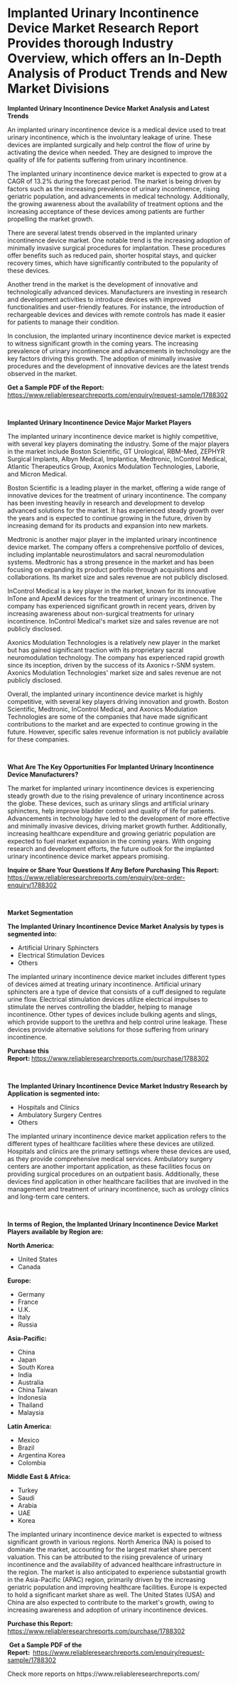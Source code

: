 <p><h1>Implanted Urinary Incontinence Device Market Research Report Provides thorough Industry Overview, which offers an In-Depth Analysis of Product Trends and New Market Divisions</h1></p><p><strong>Implanted Urinary Incontinence Device Market Analysis and Latest Trends</strong></p>
<p><p>An implanted urinary incontinence device is a medical device used to treat urinary incontinence, which is the involuntary leakage of urine. These devices are implanted surgically and help control the flow of urine by activating the device when needed. They are designed to improve the quality of life for patients suffering from urinary incontinence.</p><p>The implanted urinary incontinence device market is expected to grow at a CAGR of 13.2% during the forecast period. The market is being driven by factors such as the increasing prevalence of urinary incontinence, rising geriatric population, and advancements in medical technology. Additionally, the growing awareness about the availability of treatment options and the increasing acceptance of these devices among patients are further propelling the market growth.</p><p>There are several latest trends observed in the implanted urinary incontinence device market. One notable trend is the increasing adoption of minimally invasive surgical procedures for implantation. These procedures offer benefits such as reduced pain, shorter hospital stays, and quicker recovery times, which have significantly contributed to the popularity of these devices.</p><p>Another trend in the market is the development of innovative and technologically advanced devices. Manufacturers are investing in research and development activities to introduce devices with improved functionalities and user-friendly features. For instance, the introduction of rechargeable devices and devices with remote controls has made it easier for patients to manage their condition.</p><p>In conclusion, the implanted urinary incontinence device market is expected to witness significant growth in the coming years. The increasing prevalence of urinary incontinence and advancements in technology are the key factors driving this growth. The adoption of minimally invasive procedures and the development of innovative devices are the latest trends observed in the market.</p></p>
<p><strong>Get a Sample PDF of the Report:&nbsp;</strong> <a href="https://www.reliableresearchreports.com/enquiry/request-sample/1788302">https://www.reliableresearchreports.com/enquiry/request-sample/1788302</a></p>
<p>&nbsp;</p>
<p><strong>Implanted Urinary Incontinence Device Major Market Players</strong></p>
<p><p>The implanted urinary incontinence device market is highly competitive, with several key players dominating the industry. Some of the major players in the market include Boston Scientific, GT Urological, RBM-Med, ZEPHYR Surgical Implants, Albyn Medical, Implantica, Medtronic, InControl Medical, Atlantic Therapeutics Group, Axonics Modulation Technologies, Laborie, and Micron Medical.</p><p>Boston Scientific is a leading player in the market, offering a wide range of innovative devices for the treatment of urinary incontinence. The company has been investing heavily in research and development to develop advanced solutions for the market. It has experienced steady growth over the years and is expected to continue growing in the future, driven by increasing demand for its products and expansion into new markets.</p><p>Medtronic is another major player in the implanted urinary incontinence device market. The company offers a comprehensive portfolio of devices, including implantable neurostimulators and sacral neuromodulation systems. Medtronic has a strong presence in the market and has been focusing on expanding its product portfolio through acquisitions and collaborations. Its market size and sales revenue are not publicly disclosed.</p><p>InControl Medical is a key player in the market, known for its innovative InTone and ApexM devices for the treatment of urinary incontinence. The company has experienced significant growth in recent years, driven by increasing awareness about non-surgical treatments for urinary incontinence. InControl Medical's market size and sales revenue are not publicly disclosed.</p><p>Axonics Modulation Technologies is a relatively new player in the market but has gained significant traction with its proprietary sacral neuromodulation technology. The company has experienced rapid growth since its inception, driven by the success of its Axonics r-SNM system. Axonics Modulation Technologies' market size and sales revenue are not publicly disclosed.</p><p>Overall, the implanted urinary incontinence device market is highly competitive, with several key players driving innovation and growth. Boston Scientific, Medtronic, InControl Medical, and Axonics Modulation Technologies are some of the companies that have made significant contributions to the market and are expected to continue growing in the future. However, specific sales revenue information is not publicly available for these companies.</p></p>
<p>&nbsp;</p>
<p><strong>What Are The Key Opportunities For Implanted Urinary Incontinence Device Manufacturers?</strong></p>
<p><p>The market for implanted urinary incontinence devices is experiencing steady growth due to the rising prevalence of urinary incontinence across the globe. These devices, such as urinary slings and artificial urinary sphincters, help improve bladder control and quality of life for patients. Advancements in technology have led to the development of more effective and minimally invasive devices, driving market growth further. Additionally, increasing healthcare expenditure and growing geriatric population are expected to fuel market expansion in the coming years. With ongoing research and development efforts, the future outlook for the implanted urinary incontinence device market appears promising.</p></p>
<p><strong>Inquire or Share Your Questions If Any Before Purchasing This Report:</strong> <a href="https://www.reliableresearchreports.com/enquiry/pre-order-enquiry/1788302">https://www.reliableresearchreports.com/enquiry/pre-order-enquiry/1788302</a></p>
<p>&nbsp;</p>
<p><strong>Market Segmentation</strong></p>
<p><strong>The Implanted Urinary Incontinence Device Market Analysis by types is segmented into:</strong></p>
<p><ul><li>Artificial Urinary Sphincters</li><li>Electrical Stimulation Devices</li><li>Others</li></ul></p>
<p><p>The implanted urinary incontinence device market includes different types of devices aimed at treating urinary incontinence. Artificial urinary sphincters are a type of device that consists of a cuff designed to regulate urine flow. Electrical stimulation devices utilize electrical impulses to stimulate the nerves controlling the bladder, helping to manage incontinence. Other types of devices include bulking agents and slings, which provide support to the urethra and help control urine leakage. These devices provide alternative solutions for those suffering from urinary incontinence.</p></p>
<p><strong>Purchase this Report:&nbsp;</strong><a href="https://www.reliableresearchreports.com/purchase/1788302">https://www.reliableresearchreports.com/purchase/1788302</a></p>
<p>&nbsp;</p>
<p><strong>The Implanted Urinary Incontinence Device Market Industry Research by Application is segmented into:</strong></p>
<p><ul><li>Hospitals and Clinics</li><li>Ambulatory Surgery Centres</li><li>Others</li></ul></p>
<p><p>The implanted urinary incontinence device market application refers to the different types of healthcare facilities where these devices are utilized. Hospitals and clinics are the primary settings where these devices are used, as they provide comprehensive medical services. Ambulatory surgery centers are another important application, as these facilities focus on providing surgical procedures on an outpatient basis. Additionally, these devices find application in other healthcare facilities that are involved in the management and treatment of urinary incontinence, such as urology clinics and long-term care centers.</p></p>
<p>&nbsp;</p>
<p><strong>In terms of Region, the Implanted Urinary Incontinence Device Market Players available by Region are:</strong></p>
<p>
    <p> <strong> North America: </strong>
        <ul>
            <li>United States</li>
            <li>Canada</li>
        </ul>
        </p> 
    <p> <strong> Europe: </strong>
        <ul>
            <li>Germany</li>
            <li>France</li>
            <li>U.K.</li>
            <li>Italy</li>
            <li>Russia</li>
        </ul>
        </p> 
    <p> <strong> Asia-Pacific: </strong>
        <ul>
            <li>China</li>
            <li>Japan</li>
            <li>South Korea</li>
            <li>India</li>
            <li>Australia</li>
            <li>China Taiwan</li>
            <li>Indonesia</li>
            <li>Thailand</li>
            <li>Malaysia</li>
        </ul>
        </p> 
    <p> <strong> Latin America: </strong>
        <ul>
            <li>Mexico</li>
            <li>Brazil</li>
            <li>Argentina Korea</li>
            <li>Colombia</li>
        </ul>
        </p> 
    <p> <strong> Middle East & Africa: </strong>
        <ul>
            <li>Turkey</li>
            <li>Saudi</li>
            <li>Arabia</li>
            <li>UAE</li>
            <li>Korea</li>
        </ul>
    </p>
    </p>
<p><p>The implanted urinary incontinence device market is expected to witness significant growth in various regions. North America (NA) is poised to dominate the market, accounting for the largest market share percent valuation. This can be attributed to the rising prevalence of urinary incontinence and the availability of advanced healthcare infrastructure in the region. The market is also anticipated to experience substantial growth in the Asia-Pacific (APAC) region, primarily driven by the increasing geriatric population and improving healthcare facilities. Europe is expected to hold a significant market share as well. The United States (USA) and China are also expected to contribute to the market's growth, owing to increasing awareness and adoption of urinary incontinence devices.</p></p>
<p><strong>Purchase this Report: </strong><a href="https://www.reliableresearchreports.com/purchase/1788302">https://www.reliableresearchreports.com/purchase/1788302</a></p>
<p>&nbsp;<strong>Get a Sample PDF of the Report:&nbsp;&nbsp;</strong><a href="https://www.reliableresearchreports.com/enquiry/request-sample/1788302">https://www.reliableresearchreports.com/enquiry/request-sample/1788302</a></p>
<p><strong></strong></p>
<p>Check more reports on https://www.reliableresearchreports.com/</p>